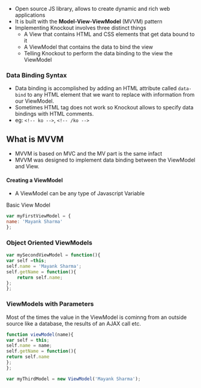 - Open source JS library, allows to create dynamic and rich web applications
- It is built with the **Model-View-ViewModel** (MVVM) pattern 
- Implementing Knockout involves three distinct things
	- A View that contains HTML and CSS elements that get data bound to it
	- A ViewModel that contains the data to bind the view
	- Telling Knockout to perform the data binding to the view the ViewModel

### Data Binding Syntax
- Data binding is accomplished by adding an HTML attribute called `data-bind` to any HTML element that we want to replace with information from our ViewModel.
- Sometimes HTML tag does not work so Knockout allows to specify data bindings with HTML comments.
- eg: `<!-- ko -->`, `<!-- /ko -->`

## What is MVVM
- MVVM is based on MVC and the MV part is the same infact
- MVVM was designed to implement data binding between the ViewModel and View.

#### Creating a ViewModel
- A ViewModel can be any type of Javascript Variable

Basic View Model
```js
var myFirstViewModel = {
name: 'Mayank Sharma'
};
```
### Object Oriented ViewModels
```js
var mySecondViewModel = function(){
var self =this;
self.name = 'Mayank Sharma';
self.getName = function(){
	return self.name;
};
};
```
### ViewModels with Parameters
Most of the times the value in the ViewModel is cominng from an outside source like a database, the results of an AJAX call etc. 
```js
function viewModel(name){
var self = this;
self.name = name;
self.getName = function(){
return self.name
};
};

var myThirdModel = new ViewModel('Mayank Sharma');
```
